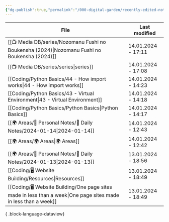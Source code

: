 ```yaml
---
{"dg-publish":true,"permalink":"/000-digital-garden/recently-edited-notes/","dgPassFrontmatter":true,"noteIcon":"3","created":"2023-12-14T09:05:52.599+05:30","updated":"2023-12-14T09:12:44.868+05:30"}
---
```


| File                                                                                                               | Last modified      |
| ------------------------------------------------------------------------------------------------------------------ | ------------------ |
| [[📺 Media DB/series/Nozomanu Fushi no Boukensha (2024)\|Nozomanu Fushi no Boukensha (2024)]]                   | 14.01.2024 - 17:11 |
| [[📺 Media DB/series/series\|series]]                                                                           | 14.01.2024 - 17:08 |
| [[Coding/Python Basics/44 - How import works\|44 - How import works]]                                           | 14.01.2024 - 14:23 |
| [[Coding/Python Basics/43 - Virtual Environment\|43 - Virtual Environment]]                                     | 14.01.2024 - 14:18 |
| [[Coding/Python Basics/Python Basics\|Python Basics]]                                                           | 14.01.2024 - 14:17 |
| [[🌍 Areas/📧 Personal Notes/📓 Daily Notes/2024-01-14\|2024-01-14]]                                            | 14.01.2024 - 12:43 |
| [[🌍 Areas/🌍 Areas\|🌍 Areas]]                                                                                 | 14.01.2024 - 12:42 |
| [[🌍 Areas/📧 Personal Notes/📓 Daily Notes/2024-01-13\|2024-01-13]]                                            | 13.01.2024 - 18:56 |
| [[Coding/🖥 Website Building/Resources\|Resources]]                                                             | 13.01.2024 - 18:49 |
| [[Coding/🖥 Website Building/One page sites made in less than a week\|One page sites made in less than a week]] | 13.01.2024 - 18:49 |

{ .block-language-dataview}